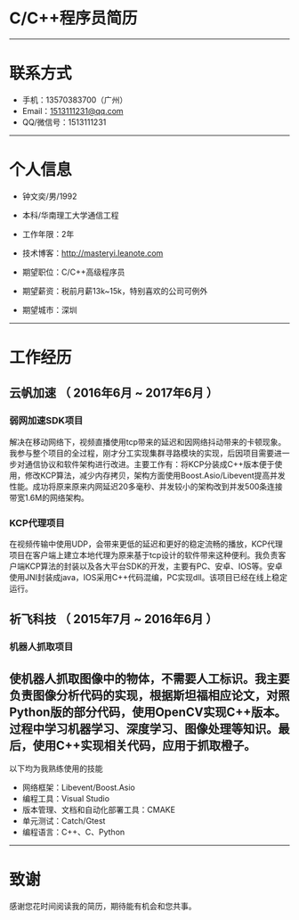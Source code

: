 # C/C++程序员简历

---


# 联系方式

- 手机：13570383700（广州）
- Email：1513111231@qq.com
- QQ/微信号：1513111231

---

# 个人信息

 - 钟文奕/男/1992
 - 本科/华南理工大学通信工程
 - 工作年限：2年
 - 技术博客：http://masteryi.leanote.com

 - 期望职位：C/C++高级程序员
 - 期望薪资：税前月薪13k~15k，特别喜欢的公司可例外
 - 期望城市：深圳

---

# 工作经历

## 云帆加速 （ 2016年6月 ~ 2017年6月 ）

### 弱网加速SDK项目 
解决在移动网络下，视频直播使用tcp带来的延迟和因网络抖动带来的卡顿现象。我参与整个项目的全过程，刚才分工实现集群寻路模块的实现，后因项目需要进一步对通信协议和软件架构进行改进。主要工作有：将KCP分装成C++版本便于使用，修改KCP算法，减少内存拷贝，架构方面使用Boost.Asio/Libevent提高并发性能。成功将原来原来内网延迟20多毫秒、并发较小的架构改到并发500条连接带宽1.6M的网络架构。


### KCP代理项目 
在视频传输中使用UDP，会带来更低的延迟和更好的稳定流畅的播放，KCP代理项目在客户端上建立本地代理为原来基于tcp设计的软件带来这种便利。我负责客户端KCP算法的封装以及各大平台SDK的开发，主要有PC、安卓、IOS等。安卓使用JNI封装成java，IOS采用C++代码混编，PC实现dll。该项目已经在线上稳定运行。


 
## 祈飞科技 （ 2015年7月 ~ 2016年6月 ）

### 机器人抓取项目 
使机器人抓取图像中的物体，不需要人工标识。我主要负责图像分析代码的实现，根据斯坦福相应论文，对照Python版的部分代码，使用OpenCV实现C++版本。过程中学习机器学习、深度学习、图像处理等知识。最后，使用C++实现相关代码，应用于抓取橙子。
---

以下均为我熟练使用的技能

- 网络框架：Libevent/Boost.Asio
- 编程工具：Visual Studio
- 版本管理、文档和自动化部署工具：CMAKE
- 单元测试：Catch/Gtest
- 编程语言：C++、C、Python





---

# 致谢
感谢您花时间阅读我的简历，期待能有机会和您共事。